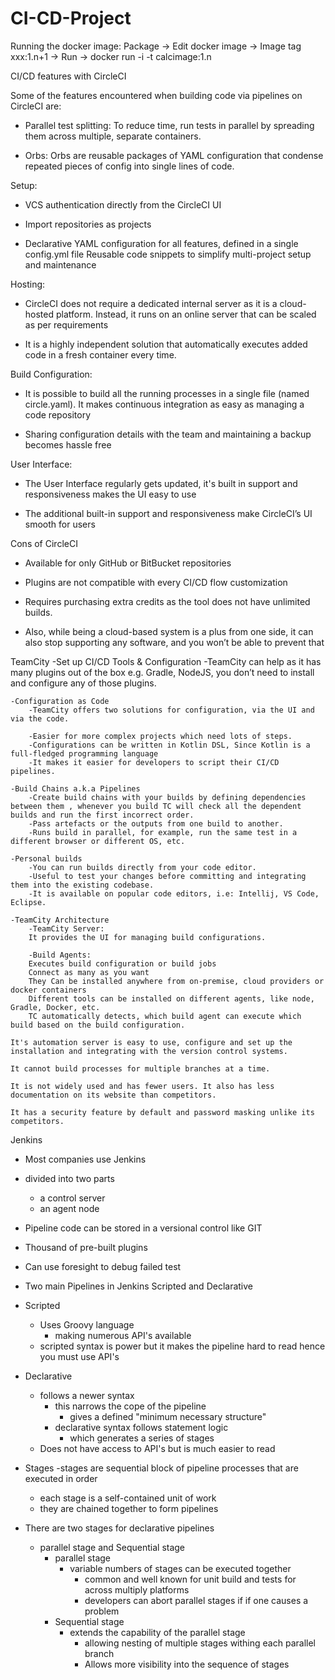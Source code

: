 # CI-CD-Project

Running the docker image:
Package -> 
Edit docker image -> 
Image tag xxx:1.n+1 -> 
Run -> 
docker run -i -t calcimage:1.n



CI/CD features with CircleCI

Some of the features encountered when building code via pipelines on CircleCI are:


- Parallel test splitting: To reduce time, run tests in parallel by spreading them across multiple, separate containers.

- Orbs: Orbs are reusable packages of YAML configuration that condense repeated pieces of config into single lines of code.

Setup:


- VCS authentication directly from the CircleCI UI

- Import repositories as projects

- Declarative YAML configuration for all features, defined in a single config.yml file
  Reusable code snippets to simplify multi-project setup and maintenance

Hosting:

- CircleCI does not require a dedicated internal server as it is a cloud-hosted platform. Instead, it runs on an online server that can be scaled as per requirements

- It is a highly independent solution that automatically executes added code in a fresh container every time.


Build Configuration:

- It is possible to build all the running processes in a single file (named circle.yaml). It makes continuous integration as easy as managing a code repository

- Sharing configuration details with the team and maintaining a backup becomes hassle free

User Interface:

- The User Interface regularly gets updated, it's built in support and responsiveness makes the UI easy to use

- The additional built-in support and responsiveness make CircleCI’s UI smooth for users



Cons of CircleCI

- Available for only GitHub or BitBucket repositories

- Plugins are not compatible with every CI/CD flow customization

- Requires purchasing extra credits as the tool does not have unlimited builds.

- Also, while being a cloud-based system is a plus from one side, it can also stop supporting any software, and you won’t be able to prevent that

TeamCity
	-Set up CI/CD Tools & Configuration
		-TeamCity can help as it has many plugins out of the box e.g. Gradle, NodeJS, you don’t need to install and configure any of those plugins.

	-Configuration as Code
		-TeamCity offers two solutions for configuration, via the UI and via the code.
	
		-Easier for more complex projects which need lots of steps.
		-Configurations can be written in Kotlin DSL, Since Kotlin is a full-fledged programming language
		-It makes it easier for developers to script their CI/CD pipelines.
	
	-Build Chains a.k.a Pipelines
		-Create build chains with your builds by defining dependencies between them , whenever you build TC will check all the dependent builds and run the first incorrect order.
		-Pass artefacts or the outputs from one build to another.
		-Runs build in parallel, for example, run the same test in a different browser or different OS, etc.
	
	-Personal builds
		-You can run builds directly from your code editor.
		-Useful to test your changes before committing and integrating them into the existing codebase.
		-It is available on popular code editors, i.e: Intellij, VS Code, Eclipse.
	
	-TeamCity Architecture
		-TeamCity Server: 
		It provides the UI for managing build configurations.
		
		-Build Agents:
		Executes build configuration or build jobs
		Connect as many as you want
		They Can be installed anywhere from on-premise, cloud providers or docker containers
		Different tools can be installed on different agents, like node, Gradle, Docker, etc.
		TC automatically detects, which build agent can execute which build based on the build configuration. 
		
	It's automation server is easy to use, configure and set up the installation and integrating with the version control systems.

	It cannot build processes for multiple branches at a time.

	It is not widely used and has fewer users. It also has less documentation on its website than competitors.

	It has a security feature by default and password masking unlike its competitors.

Jenkins
- Most companies use Jenkins
- divided into two parts
    - a control server 
    - an agent node
- Pipeline code can be stored in a versional control like GIT
- Thousand of pre-built plugins
- Can use foresight to debug failed test
- Two main Pipelines in Jenkins Scripted and Declarative
- Scripted 
  - Uses Groovy language 
    - making numerous API's available
  - scripted syntax is power but it makes the pipeline hard to read hence you must use API's

- Declarative 
  - follows a newer syntax
    - this narrows the cope of the pipeline
      - gives a defined "minimum necessary structure"
    - declarative syntax follows statement logic
      - which generates a series of stages 
  - Does not have access to API's but is much easier to read
  
- Stages
  -stages are sequential block of pipeline processes that are executed in order
  - each stage is a self-contained unit of work
  - they are chained together to form pipelines
  
- There are two stages for declarative pipelines
  - parallel stage and Sequential stage
    - parallel stage 
      - variable numbers of stages can be executed together
        - common and well known for unit build and tests for across multiply platforms
        - developers can abort parallel stages if if one causes a problem
    - Sequential stage
      - extends the capability of the parallel stage
        - allowing nesting of multiple stages withing each parallel branch 
        - Allows more visibility into the sequence of stages 

